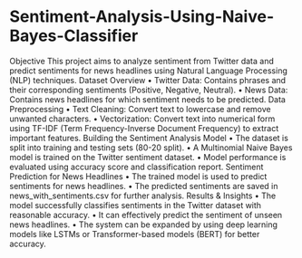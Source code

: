 # Sentiment-Analysis-Using-Naive-Bayes-Classifier
Objective
This project aims to analyze sentiment from Twitter data and predict sentiments for news headlines using Natural Language Processing (NLP) techniques.
Dataset Overview
•	Twitter Data: Contains phrases and their corresponding sentiments (Positive, Negative, Neutral).
•	News Data: Contains news headlines for which sentiment needs to be predicted.
Data Preprocessing
•	Text Cleaning: Convert text to lowercase and remove unwanted characters.
•	Vectorization: Convert text into numerical form using TF-IDF (Term Frequency-Inverse Document Frequency) to extract important features.
Building the Sentiment Analysis Model
•	The dataset is split into training and testing sets (80-20 split).
•	A Multinomial Naive Bayes model is trained on the Twitter sentiment dataset.
•	Model performance is evaluated using accuracy score and classification report.
Sentiment Prediction for News Headlines
•	The trained model is used to predict sentiments for news headlines.
•	The predicted sentiments are saved in news_with_sentiments.csv for further analysis.
Results & Insights
•	The model successfully classifies sentiments in the Twitter dataset with reasonable accuracy.
•	It can effectively predict the sentiment of unseen news headlines.
•	The system can be expanded by using deep learning models like LSTMs or Transformer-based models (BERT) for better accuracy.
